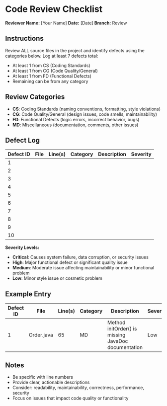 # Code Review Checklist

**Reviewer Name:** [Your Name]
**Date:** [Date]
**Branch:** Review

## Instructions
Review ALL source files in the project and identify defects using the categories below. Log at least 7 defects total:
- At least 1 from CS (Coding Standards)
- At least 1 from CG (Code Quality/General)
- At least 1 from FD (Functional Defects)
- Remaining can be from any category

## Review Categories

- **CS**: Coding Standards (naming conventions, formatting, style violations)
- **CG**: Code Quality/General (design issues, code smells, maintainability)
- **FD**: Functional Defects (logic errors, incorrect behavior, bugs)
- **MD**: Miscellaneous (documentation, comments, other issues)

## Defect Log

| Defect ID | File | Line(s) | Category | Description | Severity |
|-----------|------|---------|----------|-------------|----------|
| 1 | | | | | |
| 2 | | | | | |
| 3 | | | | | |
| 4 | | | | | |
| 5 | | | | | |
| 6 | | | | | |
| 7 | | | | | |
| 8 | | | | | |
| 9 | | | | | |
| 10 | | | | | |

**Severity Levels:**
- **Critical**: Causes system failure, data corruption, or security issues
- **High**: Major functional defect or significant quality issue
- **Medium**: Moderate issue affecting maintainability or minor functional problem
- **Low**: Minor style issue or cosmetic problem

## Example Entry

| Defect ID | File | Line(s) | Category | Description | Severity |
|-----------|------|---------|----------|-------------|----------|
| 1 | Order.java | 65 | MD | Method initOrder() is missing JavaDoc documentation | Low |

## Notes
- Be specific with line numbers
- Provide clear, actionable descriptions
- Consider: readability, maintainability, correctness, performance, security
- Focus on issues that impact code quality or functionality
